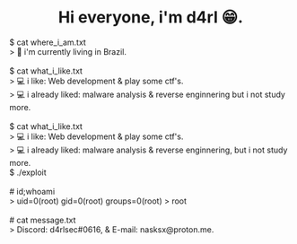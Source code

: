##
<h1 align="center">Hi everyone, i'm d4rl 😁.</h1>
$ cat where_i_am.txt<br>
> 🌆 i'm currently living in Brazil.<br><br>
$ cat what_i_like.txt<br>
> 💻 i like: Web development & play some ctf's.<br>
> 💻 i already liked: malware analysis & reverse enginnering but i not study more.<br><br>
$ cat what_i_like.txt<br>
> 💻 i like: Web development & play some ctf's.<br>
> 💻 i already liked: malware analysis & reverse enginnering, but i not study more.<br>
$ ./exploit<br><br>
# id;whoami<br>
> uid=0(root) gid=0(root) groups=0(root)
> root<br><br>
# cat message.txt<br>
> Discord: d4rlsec#0616, & E-mail: nasksx@proton.me.
